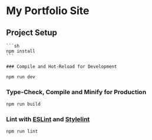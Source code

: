 # My Portfolio Site


## Project Setup
~~~~
```sh
npm install
```

### Compile and Hot-Reload for Development
~~~~
```sh
npm run dev
```

### Type-Check, Compile and Minify for Production

```sh
npm run build
```

### Lint with [ESLint](https://eslint.org/) and [Stylelint](https://stylelint.io/)

```sh
npm run lint
```
